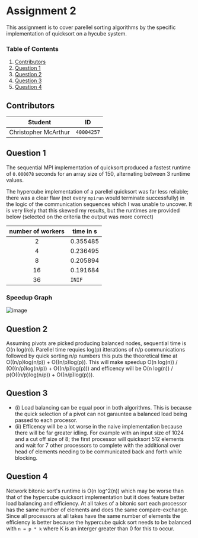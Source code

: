 # Assignment 2
This assignment is to cover parellel sorting algorithms by the specific implementation of quicksort on a hycube system.

### Table of Contents
1. [Contributors](#contributors)
2. [Question 1](#question-1)
3. [Question 2](#question-2)
4. [Question 3](#question-3)
5. [Question 4](#question-4)

## Contributors
**Student** | **ID**
:---:|---
Christopher McArthur | `40004257`

## Question 1
The sequential MPI implementation of quicksort produced a fastest runtime of `0.000078` seconds for an array size of 150, alternating between 3 runtime values.

The hypercube implementation of a parellel quicksort was far less reliable; there was a clear flaw (not every `mpirun` would terminate successfully) in the logic of the communication sequences which I was unable to uncover. It is very likely that this skewed my results, but the runtimes are provided below (selected on the criteria the output was more correct)

**number of workers** | **time in s**
:---: | ---
2 | 0.355485
4 | 0.236495
8 | 0.205894
16 | 0.191684
36 | `INIF`

### Speedup Graph
![image](https://user-images.githubusercontent.com/16867443/32419420-af04a61c-c247-11e7-91de-ed5a84afe48a.png)

## Question 2
Assuming pivots are picked producing balanced nodes, sequential time is O(n log(n)). Parellel time requies log(p) itterations of n/p communications followed by quick sorting n/p numbers this puts the theoretical time at O((n/p)log(n/p)) + O((n/p)log(p)). This will make speedup O(n log(n)) / (O((n/p)log(n/p)) + O((n/p)log(p))) and efficency will be O(n log(n)) / p(O((n/p)log(n/p)) + O((n/p)log(p))).

## Question 3
- (i) Load balancing can be equal poor in both algorithms. This is because the quick selection of a pivot can not garauntee a balanced load being passed  to each procesor.
- (ii) Efficency will be a lot worse in the naive implementation because there will be far greater idling. For example with an input size of 1024 and a cut off size of 8; the first processor will quicksort 512 elements and wait for 7 other processors to complete with the additional over head of elements needing to be communicated back and forth while blocking.

## Question 4
Network bitonic sort's runtime is O(n log^2(n)) which may be worse than that of the hypercube quicksort implementation but it does feature better load balancing and efficiency. At all takes of a bitonic sort each processor has the same number of elements and does the same compare-exchange. Since all processors at all takes have the same number of elements the efficiency is better because the hypercube quick sort needs to be balanced with `n = p * k` where K is an interger greater than 0 for this to occur.
